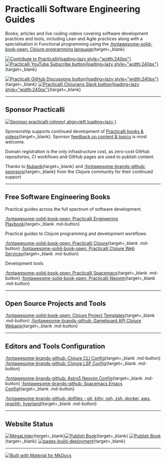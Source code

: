 # Practicalli Software Engineering Guides

Books, articles and live coding videos covering software development practices and tools, including Lean and Agile practices along with a specialisation in Functional programming using the [:fontawesome-solid-book-open: Clojure programming language](https://practical.li/clojure/){target=_blank}

[![Contribute to Practicalli](https://github.com/practicalli/graphic-design/blob/live/buttons/practicalli-logo-contribute-button.png?raw=true){loading=lazy style="width:240px"}](contributing.md)
[![Practicalli YouTube Subscribe button](https://github.com/practicalli/graphic-design/blob/live/buttons/practicalli-youtube-channel-subscribe-button.png?raw=true){loading=lazy style="width:240px"}](https://youtube.com/practicalli){target=_blank}

[![Practicalli GitHub Discussions button](https://github.com/practicalli/graphic-design/blob/live/buttons/practicalli-github-discussions-button.png?raw=true){loading=lazy style="width:240px"}](https://github.com/orgs/practicalli/discussions){target=_blank}
[![Practicalli Clojurians Slack button](https://github.com/practicalli/graphic-design/blob/live/buttons/practicalli-slack-channel-button.png?raw=true){loading=lazy style="width:240px"}](https://clojurians.slack.com/messages/practicalli){target=_blank}

---

## Sponsor Practicalli

[![Sponsor practicalli-johnny](https://raw.githubusercontent.com/practicalli/graphic-design/live/buttons/practicalli-github-sponsors-button.png){ align=left loading=lazy }](https://github.com/sponsors/practicalli-johnny/)

Sponsorship supports continued development of [Practicalli books & videos](https://practical.li/){target=_blank}. Sponsor [feedback on content & topics](https://github.com/orgs/practicalli/projects/8) is most welcome.

Domain registration is the only infrastructure cost, as zero-cost GitHub repositories, CI workflows and GitHub pages are used to publish content.

Thanks to [Nubank](https://nubank.com.br/){target=_blank} and [:fontawesome-brands-github: sponsors](https://github.com/sponsors/practicalli-johnny#sponsors){target=_blank} from the Clojure community for their continued support

---

## Free Software Engineering Books

Practical guides across the full spectrum of software development.

[:fontawesome-solid-book-open: Practicalli Engineering Playbook](https://practical.li/engineering-playbook){target=_blank .md-button}

Practical guides to Clojure programming and development workflows

[:fontawesome-solid-book-open: Practicalli Clojure](https://practical.li/clojure){target=_blank .md-button}
[:fontawesome-solid-book-open: Practicalli Clojure Web Services](https://practical.li/clojure-web-services){target=_blank .md-button}

Development tools

[:fontawesome-solid-book-open: Practicalli Spacemacs](https://practical.li/spacemacs){target=_blank .md-button}
[:fontawesome-solid-book-open: Practicalli Neovim](https://practical.li/neovim){target=_blank .md-button}

---

## Open Source Projects and Tools


[:fontawesome-solid-book-open: Clojure Project Templates](https://practical.li/clojure/clojure-cli/projects/templates/practicalli/){target=_blank .md-button}
[:fontawesome-brands-github: Gameboard API Clojure Webapp](https://github.com/practicalli/gameboard-donut){target=_blank .md-button}

---

## Editors and Tools Configuration


[:fontawesome-brands-github: Clojure CLI Config](https://github.com/practicalli/clojure-cli-config/){target=_blank .md-button}
[:fontawesome-brands-github: Clojure LSP Config](https://github.com/practicalli/clojure-lsp-config/){target=_blank .md-button}

[:fontawesome-brands-github: Astro5 Neovim Config](https://github.com/practicalli/nvim-astro5){target=_blank .md-button}
[:fontawesome-brands-github: Spacemacs Emacs Config](https://github.com/practicalli/spacemacs-config){target=_blank .md-button}

[:fontawesome-brands-github: dotfiles - git, kitty, ssh, zsh, docker, aws, regolith, hyprland](https://github.com/practicalli/dotfiles/){target=_blank .md-button}

---

## Website Status

[![MegaLinter](https://github.com/practicalli/practicalli.github.io/actions/workflows/megalinter.yaml/badge.svg)](https://github.com/practicalli/practicalli.github.io/actions/workflows/megalinter.yaml){target=_blank}[![Publish Book](https://github.com/practicalli/practicalli.github.io/actions/workflows/publish-book.yaml/badge.svg)](https://github.com/practicalli.github.io/practicalli/actions/workflows/publish-book.yaml){target=_blank}
[![Publish Book](https://github.com/practicalli/practicalli.github.io/actions/workflows/publish-book.yaml/badge.svg)](https://github.com/practicalli/practicalli.github.io/actions/workflows/publish-book.yaml){target=_blank}
[![pages-build-deployment](https://github.com/practicalli/practicalli.github.io/actions/workflows/pages/pages-build-deployment/badge.svg)](https://github.com/practicalli/practicalli.github.io/actions/workflows/pages/pages-build-deployment){target=_blank}

---

[![Built with Material for MkDocs](https://img.shields.io/badge/Material_for_MkDocs-526CFE?style=for-the-badge&logo=MaterialForMkDocs&logoColor=white)](https://squidfunk.github.io/mkdocs-material/)

